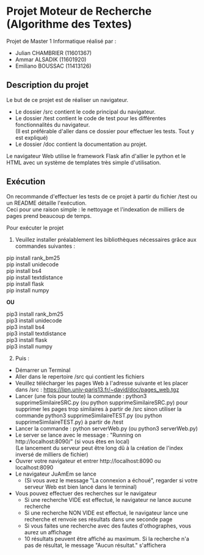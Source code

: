 # Projet Moteur de Recherche (Algorithme des Textes)

Projet de Master 1 Informatique réalisé par :  
- Julian CHAMBRIER (11601367)
- Ammar ALSADIK (11601920)
- Emiliano BOUSSAC (11413126)

## Description du projet  

Le but de ce projet est de réaliser un navigateur.  

- Le dossier /src contient le code principal du navigateur.  
- Le dossier /test contient le code de test pour les différentes fonctionnalités du navigateur.  
(Il est préférable d'aller dans ce dossier pour effectuer les tests. Tout y est expliqué)
- Le dossier /doc contient la documentation au projet.  

Le navigateur Web utilise le framework Flask afin d'allier le python et le HTML avec un système de templates très simple d'utilisation.  

## Exécution  

On recommande d'effectuer les tests de ce projet à partir du fichier /test ou un README détaille l'exécution.   
Ceci pour une raison simple : le nettoyage et l'indexation de milliers de pages prend beaucoup de temps.

Pour exécuter le projet  

1. Veuillez installer préalablement les bibliothèques nécessaires grâce aux commandes suivantes :    

pip install rank_bm25  
pip install unidecode  
pip install bs4  
pip install textdistance  
pip install flask  
pip install numpy  
  
**OU**  
  
pip3 install rank_bm25  
pip3 install unidecode  
pip3 install bs4  
pip3 install textdistance  
pip3 install flask  
pip3 install numpy  


2. Puis :   

- Démarrer un Terminal   
- Aller dans le repertoire /src qui contient les fichiers 
- Veuillez télécharger les pages Web à l'adresse suivante et les placer dans /src : https://lipn.univ-paris13.fr/~david/doc/pages_web.tgz
- Lancer (une fois pour toute) la commande : python3 supprimeSimilaireSRC.py (ou python supprimeSimilaireSRC.py)  pour supprimer les pages trop similaires à partir de /src sinon utiliser la commande python3 supprimeSimilaireTEST.py (ou python supprimeSimilaireTEST.py)  à partir de /test
- Lancer la commande : python serverWeb.py (ou python3 serverWeb.py)
- Le server se lance avec le message : "Running on http://localhost:8090/" (si vous êtes en local)  
(Le lancement du serveur peut être long dû à la création de l'index inversé de milliers de fichier)  
- Ouvrer votre navigateur et entrer http://localhost:8090 ou localhost:8090  
- Le navigateur JuAmEm se lance  
	- (Si vous avez le message "La connexion a échoué", regarder si votre serveur Web est bien lancé dans le terminal)  
- Vous pouvez effectuer des recherches sur le navigateur   
	- Si une recherche VIDE est effectué, le navigateur ne lance aucune recherche  
	- Si une recherche NON VIDE est effectué, le navigateur lance une recherche et renvoie ses résultats dans une seconde page  
	- Si vous faites une recherche avec des fautes d'othographes, vous aurez un affichage
	- 10 résultats peuvent être affiché au maximum. Si la recherche n'a pas de résultat, le message "Aucun résultat." s'affichera  
